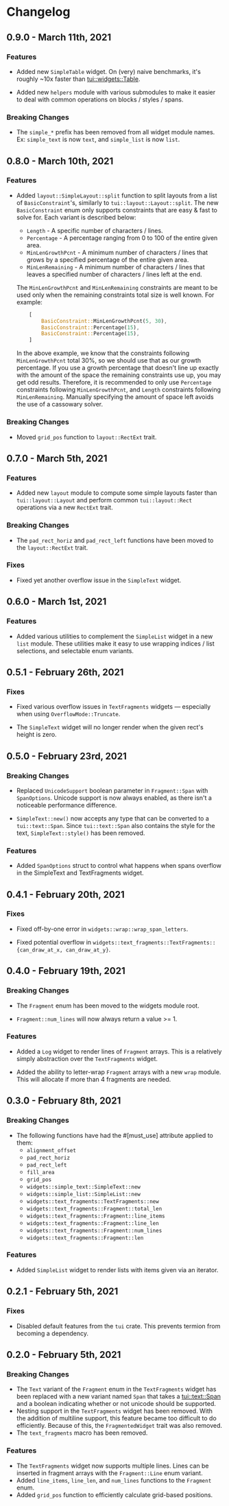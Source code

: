 # Changelog

## 0.9.0 - March 11th, 2021

### Features

* Added new `SimpleTable` widget. On (very) naive benchmarks, it's roughly ~10x faster than [tui::widgets::Table](https://docs.rs/tui/0.14.0/tui/widgets/struct.Table.html).

* Added new `helpers` module with various submodules to make it easier to deal with common operations on blocks / styles / spans.

### Breaking Changes

* The `simple_*` prefix has been removed from all widget module names. Ex: `simple_text` is now `text`, and `simple_list` is now `list`.

## 0.8.0 - March 10th, 2021

### Features

* Added `layout::SimpleLayout::split` function to split layouts from a list of `BasicConstraint`'s, similarly to `tui::layout::Layout::split`. The new `BasicConstraint` enum only supports constraints that are easy & fast to solve for. Each variant is described below:
    * `Length` - A specific number of characters / lines.
    * `Percentage` - A percentage ranging from 0 to 100 of the entire given area.
    * `MinLenGrowthPcnt` - A minimum number of characters / lines that grows by a specified percentage of the entire given area.
    * `MinLenRemaining` - A minimum number of characters / lines that leaves a specified number of characters / lines left at the end.

    The `MinLenGrowthPcnt` and `MinLenRemaining` constraints are meant to be used only when the remaining constraints total size is well known. For example:

    ```rust
        [
            BasicConstraint::MinLenGrowthPcnt(5, 30),
            BasicConstraint::Percentage(15),
            BasicConstraint::Percentage(15),
        ]
    ```

    In the above example, we know that the constraints following `MinLenGrowthPcnt` total 30%, so we should use that as our growth percentage. If you use a growth percentage that doesn't line up exactly with the amount of the space the remaining constraints use up, you may get odd results. Therefore, it is recommended to only use `Percentage` constraints following `MinLenGrowthPcnt`, and `Length` constraints following `MinLenRemaining`. Manually specifying the amount of space left avoids the use of a cassowary solver.

### Breaking Changes

* Moved `grid_pos` function to `layout::RectExt` trait.

## 0.7.0 - March 5th, 2021

### Features

* Added new `layout` module to compute some simple layouts faster than `tui::layout::Layout` and perform common `tui::layout::Rect` operations via a new `RectExt` trait.

### Breaking Changes

* The `pad_rect_horiz` and `pad_rect_left` functions have been moved to the `layout::RectExt` trait.

### Fixes

* Fixed yet another overflow issue in the `SimpleText` widget.

## 0.6.0 - March 1st, 2021

### Features

* Added various utilities to complement the `SimpleList` widget in a new `list` module. These utilities make it easy to use wrapping indices / list selections, and selectable enum variants.

## 0.5.1 - February 26th, 2021

### Fixes

* Fixed various overflow issues in `TextFragments` widgets &mdash; especially when using `OverflowMode::Truncate`.

* The `SimpleText` widget will no longer render when the given rect's height is zero.

## 0.5.0 - February 23rd, 2021

### Breaking Changes

* Replaced `UnicodeSupport` boolean parameter in `Fragment::Span` with `SpanOptions`. Unicode support is now always enabled, as there isn't a noticeable performance difference.

* `SimpleText::new()` now accepts any type that can be converted to a `tui::text::Span`. Since `tui::text::Span` also contains the style for the text, `SimpleText::style()` has been removed.

### Features

* Added `SpanOptions` struct to control what happens when spans overflow in the SimpleText and TextFragments widget.

## 0.4.1 - February 20th, 2021

### Fixes

* Fixed off-by-one error in `widgets::wrap::wrap_span_letters`.

* Fixed potential overflow in `widgets::text_fragments::TextFragments::{can_draw_at_x, can_draw_at_y}`.

## 0.4.0 - February 19th, 2021

### Breaking Changes

* The `Fragment` enum has been moved to the widgets module root.

* `Fragment::num_lines` will now always return a value >= 1.

### Features

* Added a `Log` widget to render lines of `Fragment` arrays. This is a relatively simply abstraction over the `TextFragments` widget.

* Added the ability to letter-wrap `Fragment` arrays with a new `wrap` module. This will allocate if more than 4 fragments are needed.

## 0.3.0 - February 8th, 2021

### Breaking Changes

* The following functions have had the #[must_use] attribute applied to them:
    * `alignment_offset`
    * `pad_rect_horiz`
    * `pad_rect_left`
    * `fill_area`
    * `grid_pos`
    * `widgets::simple_text::SimpleText::new`
    * `widgets::simple_list::SimpleList::new`
    * `widgets::text_fragments::TextFragments::new`
    * `widgets::text_fragments::Fragment::total_len`
    * `widgets::text_fragments::Fragment::line_items`
    * `widgets::text_fragments::Fragment::line_len`
    * `widgets::text_fragments::Fragment::num_lines`
    * `widgets::text_fragments::Fragment::len`

### Features

* Added `SimpleList` widget to render lists with items given via an iterator.

## 0.2.1 - February 5th, 2021

### Fixes

* Disabled default features from the `tui` crate. This prevents termion from becoming a dependency.

## 0.2.0 - February 5th, 2021

### Breaking Changes

* The `Text` variant of the `Fragment` enum in the `TextFragments` widget has been replaced with a new variant named `Span` that takes a [tui::text::Span](https://docs.rs/tui/0.14.0/tui/text/struct.Span.html) and a boolean indicating whether or not unicode should be supported.
* Nesting support in the `TextFragments` widget has been removed. With the addition of multiline support, this feature became too difficult to do efficiently. Because of this, the `FragmentedWidget` trait was also removed.
* The `text_fragments` macro has been removed.

### Features

* The `TextFragments` widget now supports multiple lines. Lines can be inserted in fragment arrays with the `Fragment::Line` enum variant.
* Added `line_items`, `line_len`, and `num_lines` functions to the `Fragment` enum.
* Added `grid_pos` function to efficiently calculate grid-based positions.